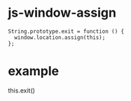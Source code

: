 # js-window-assign

```
String.prototype.exit = function () {
  window.location.assign(this);
};
```

# example
this.exit()
